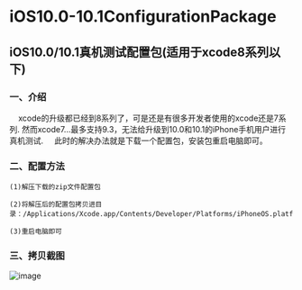 # iOS10.0-10.1ConfigurationPackage
## iOS10.0/10.1真机测试配置包(适用于xcode8系列以下)

### 一、介绍
       
     xcode的升级都已经到8系列了，可是还是有很多开发者使用的xcode还是7系列. 
     然而xcode7...最多支持9.3，无法给升级到10.0和10.1的iPhone手机用户进行真机测试.
     此时的解决办法就是下载一个配置包，安装包重启电脑即可。


### 二、配置方法

    (1)解压下载的zip文件配置包

    (2)将解压后的配置包拷贝进目录：/Applications/Xcode.app/Contents/Developer/Platforms/iPhoneOS.platform/DeviceSupport

    (3)重启电脑即可
    
 
### 三、拷贝截图
![image](https://github.com/xiayuanquan/iOS10.0-10.1ConfigurationPackage/blob/master/demopic.png)
